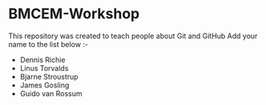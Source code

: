 # BMCEM-Workshop
This repository was created to teach people about Git and GitHub
Add your name to the list below :-
- Dennis Richie
- Linus Torvalds
- Bjarne Stroustrup
- James Gosling
- Guido van Rossum
